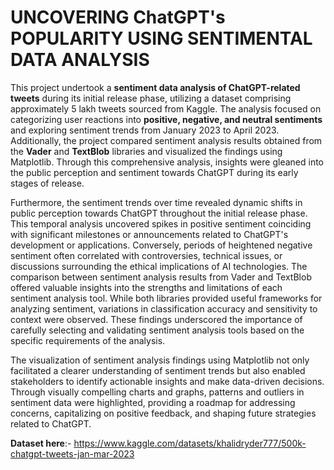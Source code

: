 # UNCOVERING ChatGPT's POPULARITY USING SENTIMENTAL DATA ANALYSIS

This project undertook a **sentiment data analysis of ChatGPT-related tweets** during its initial release phase, utilizing a dataset comprising approximately 5 lakh tweets sourced from Kaggle. The analysis focused on categorizing user reactions into **positive, negative, and neutral sentiments** and exploring sentiment trends from January 2023 to April 2023. Additionally, the project compared sentiment analysis results obtained from the **Vader** and **TextBlob** libraries and visualized the findings using Matplotlib. Through this comprehensive analysis, insights were gleaned into the public perception and sentiment towards ChatGPT during its early stages of release.

Furthermore, the sentiment trends over time revealed dynamic shifts in public perception towards ChatGPT throughout the initial release phase. This temporal analysis uncovered spikes in positive sentiment coinciding with significant milestones or announcements related to ChatGPT's development or applications. Conversely, periods of heightened negative sentiment often correlated with controversies, technical issues, or discussions surrounding the ethical implications of AI technologies.
The comparison between sentiment analysis results from Vader and TextBlob offered valuable insights into the strengths and limitations of each sentiment analysis tool. While both libraries provided useful frameworks for analyzing sentiment, variations in classification accuracy and sensitivity to context were observed. These findings underscored the importance of carefully selecting and validating sentiment analysis tools based on the specific requirements of the analysis.

The visualization of sentiment analysis findings using Matplotlib not only facilitated a clearer understanding of sentiment trends but also enabled stakeholders to identify actionable insights and make data-driven decisions. Through visually compelling charts and graphs, patterns and outliers in sentiment data were highlighted, providing a roadmap for addressing concerns, capitalizing on positive feedback, and shaping future strategies related to ChatGPT.

**Dataset here**:- https://www.kaggle.com/datasets/khalidryder777/500k-chatgpt-tweets-jan-mar-2023
